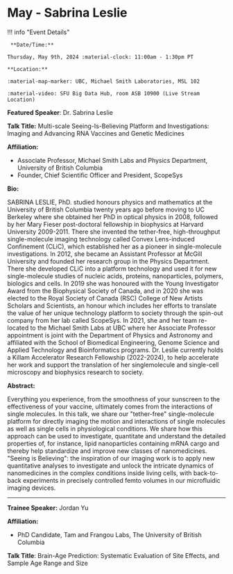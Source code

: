 # May - Sabrina Leslie

!!! info "Event Details"

     **Date/Time:**

    Thursday, May 9th, 2024 :material-clock: 11:00am - 1:30pm PT

    **Location:**

    :material-map-marker: UBC, Michael Smith Laboratories, MSL 102

    :material-video: SFU Big Data Hub, room ASB 10900 (Live Stream Location)

**Featured Speaker**: Dr. Sabrina Leslie

**Talk Title:** Multi-scale Seeing-Is-Believing Platform and Investigations: Imaging and Advancing RNA Vaccines and Genetic Medicines

<!-- ![type:video](https://www.youtube.com/embed/<CODE>) -->

**Affiliation:** 
- Associate Professor, Michael Smith Labs and Physics Department, University of British Columbia
- Founder, Chief Scientific Officer and President, ScopeSys

**Bio:**

SABRINA LESLIE, PhD. studied honours physics and mathematics at the University of British
Columbia twenty years ago before moving to UC Berkeley where she obtained her PhD in optical
physics in 2008, followed by her Mary Fieser post-doctoral fellowship in biophysics at Harvard
University 2009-2011. There she invented the tether-free, high-throughput single-molecule
imaging technology called Convex Lens-induced Confinement (CLiC), which established her as a
pioneer in single-molecule investigations. In 2012, she became an Assistant Professor at McGill
University and founded her research group in the Physics Department. There she developed CLiC
into a platform technology and used it for new single-molecule studies of nucleic acids, proteins,
nanoparticles, polymers, biologics and cells. In 2019 she was honoured with the Young Investigator
Award from the Biophysical Society of Canada, and in 2020 she was elected to the Royal Society of
Canada (RSC) College of New Artists Scholars and Scientists, an honour which includes her efforts
to translate the value of her unique technology platform to society through the spin-out company
from her lab called ScopeSys. In 2021, she and her team re-located to the Michael Smith Labs at
UBC where her Associate Professor appointment is joint with the Department of Physics and
Astronomy and affiliated with the School of Biomedical Engineering, Genome Science and Applied
Technology and Bioinformatics programs. Dr. Leslie currently holds a Killam Accelerator Research
Fellowship (2022-2024), to help accelerate her work and support the translation of her singlemolecule and single-cell microscopy and biophysics research to society.

**Abstract:**

Everything you experience, from the smoothness of your sunscreen to the effectiveness of your vaccine, ultimately comes from the interactions of single molecules. In this talk, we share our "tether-free" single-molecule platform for directly imaging the motion and interactions of single molecules as well as single cells in physiological conditions. We share how this approach can be used to investigate, quantitate and understand the detailed properties of, for instance, lipid nanoparticles containing mRNA cargo and thereby help standardize and improve new classes of nanomedicines. "Seeing is Believing": the inspiration of our imaging work is to apply new quantitative analyses to investigate and unlock the intricate dynamics of nanomedicines in the complex conditions inside living cells, with back-to-back experiments in precisely controlled femto volumes in our microfluidic imaging devices.

---

**Trainee Speaker:** Jordan Yu

**Affiliation:** 
- PhD Candidate, Tam and Frangou Labs, The University of British Columbia

**Talk Title**: Brain-Age Prediction: Systematic Evaluation of Site Effects, and Sample Age Range and Size
